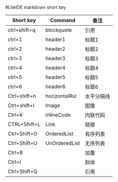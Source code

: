 #LiteIDE markdown short key
 
Short key| Command | 备注
------|-----------|------------
ctrl+shift+q| blockquote| 引用 
ctrl+1  |header1| 标题1
ctrl+2  |header2| 标题2
ctrl+3  |header3| 标题3
ctrl+4  |header4| 标题4
ctrl+5  |header5| 标题5
ctrl+6  |header6| 标题6
Ctrl+shift+h|horizontalRul  |水平分隔线
Ctrl+shift+I |Image|图像
Ctrl+K|inlineCode|内联代码
CTRL+Shift+L|Link|链接
Ctrl+Shift+O|OrderedList|有序列表 
Ctrl+Shift+U|UnOrderedList|无序列表
Ctrl+B||加重
Ctrl+I||斜体
Ctrl+Shift+Q||引用

